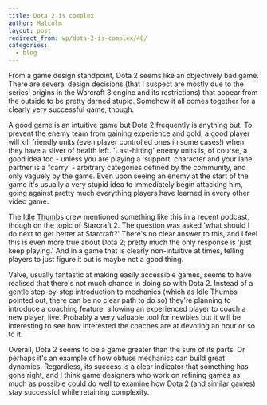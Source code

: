 ```yaml
---
title: Dota 2 is complex
author: Malcolm
layout: post
redirect_from: wp/dota-2-is-complex/48/
categories:
  - blog
---
```

From a game design standpoint, Dota 2 seems like an objectively bad game. There are several design decisions (that I suspect are mostly due to the series' origins in the Warcraft 3 engine and its restrictions) that appear from the outside to be pretty darned stupid. Somehow it all comes together for a clearly very successful game, though.

A good game is an intuitive game but Dota 2 frequently is anything but. To prevent the enemy team from gaining experience and gold, a good player will kill friendly units (even player controlled ones in some cases!) when they have a sliver of health left. 'Last-hitting' enemy units is, of course, a good idea too - unless you are playing a 'support' character and your lane partner is a &#8220;carry' - arbitrary categories defined by the community, and only vaguely by the game. Even upon seeing an enemy at the start of the game it's usually a very stupid idea to immediately begin attacking him, going against pretty much everything players have learned in every other video game.

The [Idle Thumbs][1] crew mentioned something like this in a recent podcast, though on the topic of Starcraft 2. The question was asked 'what should I do next to get better at Starcraft?' There's no clear answer to this, and I feel this is even more true about Dota 2; pretty much the only response is 'just keep playing.' And in a game that is clearly non-intuitive at times, telling players to just figure it out is maybe not a good thing.

Valve, usually fantastic at making easily accessible games, seems to have realised that there's not much chance in doing so with Dota 2. Instead of a gentle step-by-step introduction to mechanics (which as Idle Thumbs pointed out, there can be no clear path to do so) they're planning to introduce a coaching feature, allowing an experienced player to coach a new player, live. Probably a very valuable tool for newbies but it will be interesting to see how interested the coaches are at devoting an hour or so to it.

Overall, Dota 2 seems to be a game greater than the sum of its parts. Or perhaps it's an example of how obtuse mechanics can build great dynamics. Regardless, its success is a clear indicator that something has gone right, and I think game designers who work on refining games as much as possible could do well to examine how Dota 2 (and similar games) stay successful while retaining complexity.

 [1]: http://www.idlethumbs.net/